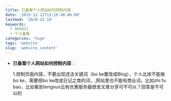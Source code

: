 ```yaml
---
title: 已备案个人网站如何控制内容
date: '2019-12-12T13:16:48-08:00'
lastmod: '2019-12-19'
keywords: 
  - 964813
  - 个人备案
categories: 'hugo'
tags: 'website'
slug: 'website_content'
---
```


- **已备案个人网站如何控制内容**：

  

  1.控制页面内容，不要出现违法关键词（bo ke要改成Blog），个人北岸不能做bo ke，需要把bo ke改成日记之类的词，,网站里也不能有商业词，比如zhi fu bao，比如看到tengxun云有优惠服务器想发文章分享可不可以？回答是不可以的



